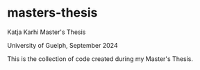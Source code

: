# masters-thesis
Katja Karhi Master's Thesis 

University of Guelph, September 2024

This is the collection of code created during my Master's Thesis. 

